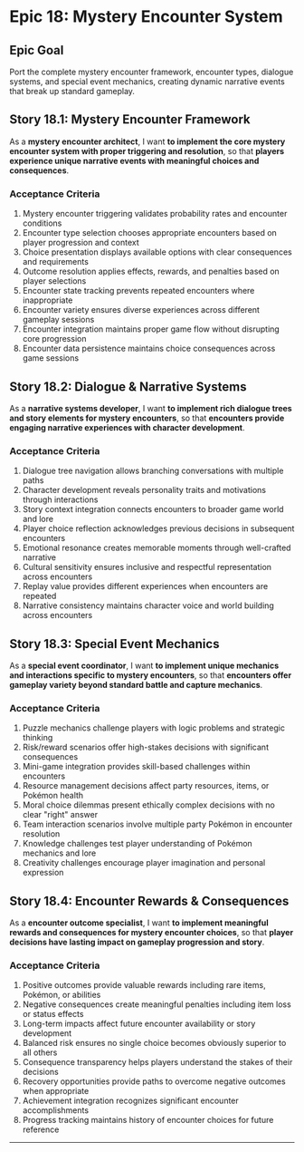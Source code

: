 # Epic 18: Mystery Encounter System

## Epic Goal
Port the complete mystery encounter framework, encounter types, dialogue systems, and special event mechanics, creating dynamic narrative events that break up standard gameplay.

## Story 18.1: Mystery Encounter Framework
As a **mystery encounter architect**,
I want **to implement the core mystery encounter system with proper triggering and resolution**,
so that **players experience unique narrative events with meaningful choices and consequences**.

### Acceptance Criteria
1. Mystery encounter triggering validates probability rates and encounter conditions
2. Encounter type selection chooses appropriate encounters based on player progression and context
3. Choice presentation displays available options with clear consequences and requirements
4. Outcome resolution applies effects, rewards, and penalties based on player selections
5. Encounter state tracking prevents repeated encounters where inappropriate
6. Encounter variety ensures diverse experiences across different gameplay sessions
7. Encounter integration maintains proper game flow without disrupting core progression
8. Encounter data persistence maintains choice consequences across game sessions

## Story 18.2: Dialogue & Narrative Systems
As a **narrative systems developer**,
I want **to implement rich dialogue trees and story elements for mystery encounters**,
so that **encounters provide engaging narrative experiences with character development**.

### Acceptance Criteria
1. Dialogue tree navigation allows branching conversations with multiple paths
2. Character development reveals personality traits and motivations through interactions
3. Story context integration connects encounters to broader game world and lore
4. Player choice reflection acknowledges previous decisions in subsequent encounters
5. Emotional resonance creates memorable moments through well-crafted narrative
6. Cultural sensitivity ensures inclusive and respectful representation across encounters
7. Replay value provides different experiences when encounters are repeated
8. Narrative consistency maintains character voice and world building across encounters

## Story 18.3: Special Event Mechanics
As a **special event coordinator**,
I want **to implement unique mechanics and interactions specific to mystery encounters**,
so that **encounters offer gameplay variety beyond standard battle and capture mechanics**.

### Acceptance Criteria
1. Puzzle mechanics challenge players with logic problems and strategic thinking
2. Risk/reward scenarios offer high-stakes decisions with significant consequences
3. Mini-game integration provides skill-based challenges within encounters
4. Resource management decisions affect party resources, items, or Pokémon health
5. Moral choice dilemmas present ethically complex decisions with no clear "right" answer
6. Team interaction scenarios involve multiple party Pokémon in encounter resolution
7. Knowledge challenges test player understanding of Pokémon mechanics and lore
8. Creativity challenges encourage player imagination and personal expression

## Story 18.4: Encounter Rewards & Consequences
As a **encounter outcome specialist**,
I want **to implement meaningful rewards and consequences for mystery encounter choices**,
so that **player decisions have lasting impact on gameplay progression and story**.

### Acceptance Criteria
1. Positive outcomes provide valuable rewards including rare items, Pokémon, or abilities
2. Negative consequences create meaningful penalties including item loss or status effects
3. Long-term impacts affect future encounter availability or story development
4. Balanced risk ensures no single choice becomes obviously superior to all others
5. Consequence transparency helps players understand the stakes of their decisions
6. Recovery opportunities provide paths to overcome negative outcomes when appropriate
7. Achievement integration recognizes significant encounter accomplishments
8. Progress tracking maintains history of encounter choices for future reference

---

